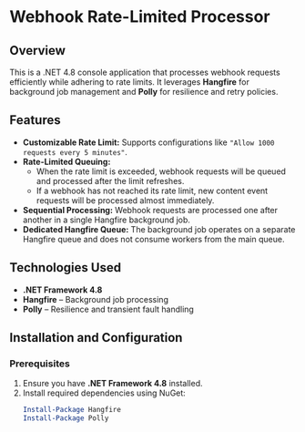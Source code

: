 # Webhook Rate-Limited Processor

## Overview
This is a .NET 4.8 console application that processes webhook requests efficiently while adhering to rate limits. It leverages **Hangfire** for background job management and **Polly** for resilience and retry policies.

## Features
- **Customizable Rate Limit:** Supports configurations like `"Allow 1000 requests every 5 minutes"`.
- **Rate-Limited Queuing:**  
  - When the rate limit is exceeded, webhook requests will be queued and processed after the limit refreshes.
  - If a webhook has not reached its rate limit, new content event requests will be processed almost immediately.
- **Sequential Processing:** Webhook requests are processed one after another in a single Hangfire background job.
- **Dedicated Hangfire Queue:** The background job operates on a separate Hangfire queue and does not consume workers from the main queue.

## Technologies Used
- **.NET Framework 4.8**
- **Hangfire** – Background job processing
- **Polly** – Resilience and transient fault handling

## Installation and Configuration

### Prerequisites
1. Ensure you have **.NET Framework 4.8** installed.
2. Install required dependencies using NuGet:
   ```powershell
   Install-Package Hangfire
   Install-Package Polly
